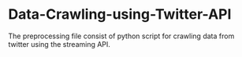 # Data-Crawling-using-Twitter-API

The preprocessing file consist of python script for crawling data from twitter using the streaming API.
